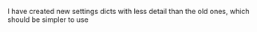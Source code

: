 I have created new settings dicts with less detail than the old ones, which should be simpler to use
